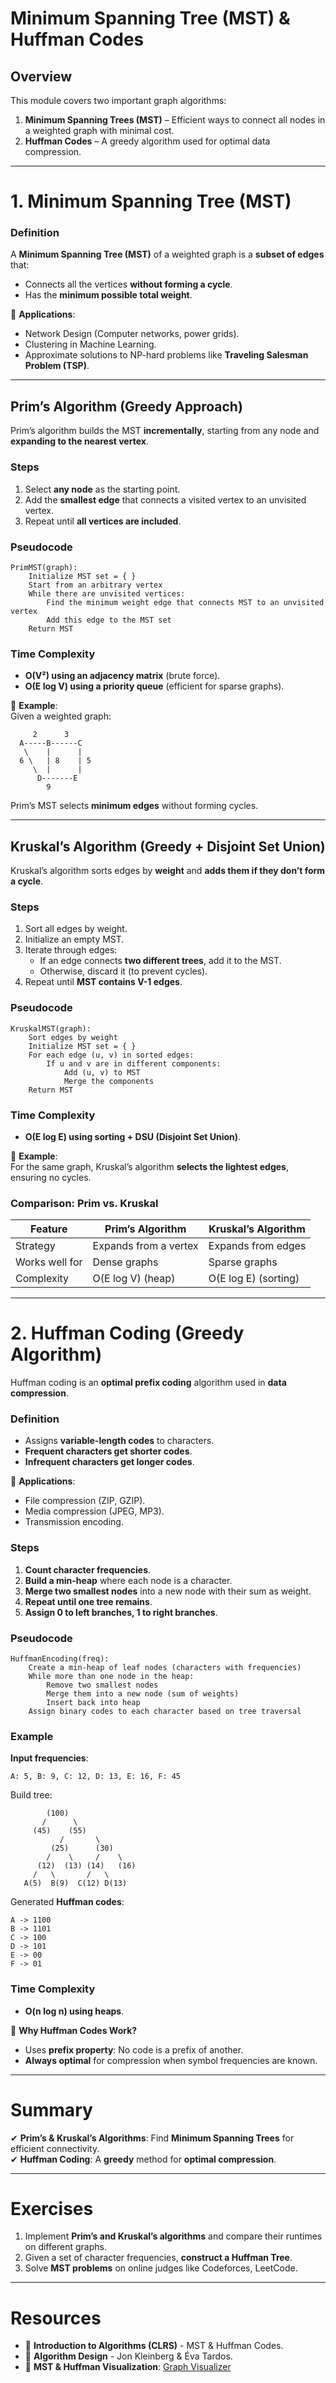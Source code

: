 # Minimum Spanning Tree (MST) & Huffman Codes

## Overview
This module covers two important graph algorithms:
1. **Minimum Spanning Trees (MST)** – Efficient ways to connect all nodes in a weighted graph with minimal cost.
2. **Huffman Codes** – A greedy algorithm used for optimal data compression.

---

# 1. **Minimum Spanning Tree (MST)**

### **Definition**
A **Minimum Spanning Tree (MST)** of a weighted graph is a **subset of edges** that:
- Connects all the vertices **without forming a cycle**.
- Has the **minimum possible total weight**.

📌 **Applications**:
- Network Design (Computer networks, power grids).
- Clustering in Machine Learning.
- Approximate solutions to NP-hard problems like **Traveling Salesman Problem (TSP)**.

---

## **Prim’s Algorithm (Greedy Approach)**
Prim’s algorithm builds the MST **incrementally**, starting from any node and **expanding to the nearest vertex**.

### **Steps**
1. Select **any node** as the starting point.
2. Add the **smallest edge** that connects a visited vertex to an unvisited vertex.
3. Repeat until **all vertices are included**.

### **Pseudocode**
```
PrimMST(graph):
    Initialize MST set = { }
    Start from an arbitrary vertex
    While there are unvisited vertices:
        Find the minimum weight edge that connects MST to an unvisited vertex
        Add this edge to the MST set
    Return MST
```

### **Time Complexity**
- **O(V²) using an adjacency matrix** (brute force).
- **O(E log V) using a priority queue** (efficient for sparse graphs).

📌 **Example**:  
Given a weighted graph:
```
     2      3
  A-----B------C
   \    |      |
  6 \   | 8    | 5
     \  |      |
      D-------E
        9
```
Prim’s MST selects **minimum edges** without forming cycles.

---

## **Kruskal’s Algorithm (Greedy + Disjoint Set Union)**
Kruskal’s algorithm sorts edges by **weight** and **adds them if they don’t form a cycle**.

### **Steps**
1. Sort all edges by weight.
2. Initialize an empty MST.
3. Iterate through edges:
   - If an edge connects **two different trees**, add it to the MST.
   - Otherwise, discard it (to prevent cycles).
4. Repeat until **MST contains V-1 edges**.

### **Pseudocode**
```
KruskalMST(graph):
    Sort edges by weight
    Initialize MST set = { }
    For each edge (u, v) in sorted edges:
        If u and v are in different components:
            Add (u, v) to MST
            Merge the components
    Return MST
```

### **Time Complexity**
- **O(E log E) using sorting + DSU (Disjoint Set Union)**.

📌 **Example**:  
For the same graph, Kruskal’s algorithm **selects the lightest edges**, ensuring no cycles.

### **Comparison: Prim vs. Kruskal**
| Feature        | Prim’s Algorithm  | Kruskal’s Algorithm |
|--------------|----------------|----------------|
| Strategy     | Expands from a vertex | Expands from edges |
| Works well for | Dense graphs | Sparse graphs |
| Complexity   | O(E log V) (heap) | O(E log E) (sorting) |

---

# 2. **Huffman Coding (Greedy Algorithm)**
Huffman coding is an **optimal prefix coding** algorithm used in **data compression**.

### **Definition**
- Assigns **variable-length codes** to characters.
- **Frequent characters get shorter codes**.
- **Infrequent characters get longer codes**.

📌 **Applications**:
- File compression (ZIP, GZIP).
- Media compression (JPEG, MP3).
- Transmission encoding.

### **Steps**
1. **Count character frequencies**.
2. **Build a min-heap** where each node is a character.
3. **Merge two smallest nodes** into a new node with their sum as weight.
4. **Repeat until one tree remains**.
5. **Assign 0 to left branches, 1 to right branches**.

### **Pseudocode**
```
HuffmanEncoding(freq):
    Create a min-heap of leaf nodes (characters with frequencies)
    While more than one node in the heap:
        Remove two smallest nodes
        Merge them into a new node (sum of weights)
        Insert back into heap
    Assign binary codes to each character based on tree traversal
```

### **Example**
**Input frequencies**:
```
A: 5, B: 9, C: 12, D: 13, E: 16, F: 45
```
Build tree:
```
        (100)
       /      \
     (45)    (55)
           /       \
         (25)      (30)
        /    \     /    \
      (12)  (13) (14)   (16)
     /   \       /   \
   A(5)  B(9)  C(12) D(13)
```
Generated **Huffman codes**:
```
A -> 1100
B -> 1101
C -> 100
D -> 101
E -> 00
F -> 01
```

### **Time Complexity**
- **O(n log n) using heaps**.

📌 **Why Huffman Codes Work?**
- Uses **prefix property**: No code is a prefix of another.
- **Always optimal** for compression when symbol frequencies are known.

---

# **Summary**
✔ **Prim’s & Kruskal’s Algorithms**: Find **Minimum Spanning Trees** for efficient connectivity.  
✔ **Huffman Coding**: A **greedy** method for **optimal compression**.  

---

# **Exercises**
1. Implement **Prim’s and Kruskal’s algorithms** and compare their runtimes on different graphs.
2. Given a set of character frequencies, **construct a Huffman Tree**.
3. Solve **MST problems** on online judges like Codeforces, LeetCode.

---

# **Resources**
- 📖 **Introduction to Algorithms (CLRS)** - MST & Huffman Codes.
- 📖 **Algorithm Design** - Jon Kleinberg & Éva Tardos.
- 🔗 **MST & Huffman Visualization**: [Graph Visualizer](https://visualgo.net/en)